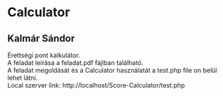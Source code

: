 # Calculator
## Kalmár Sándor 
Érettségi pont kalkulátor. <br/>
A feladat leírása a feladat.pdf fájlban található. <br/>
A feladat megoldását és a Calculator használatát a test.php file on belül lehet látni. <br/>
Local szerver link: http://localhost/Score-Calculator/test.php <br/>
